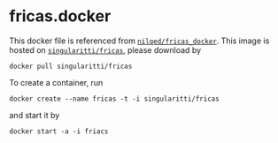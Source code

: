 # fricas.docker

This docker file is referenced from [`nilqed/fricas_docker`](https://github.com/nilqed/fricas_docker/tree/master/fricas).
This image is hosted on [`singularitti/fricas`](https://hub.docker.com/r/singularitti/fricas), please download by

```shell
docker pull singularitti/fricas
```

To create a container, run

```shell
docker create --name fricas -t -i singularitti/fricas
```

and start it by

```shell
docker start -a -i friacs
```
